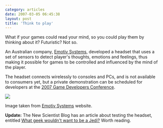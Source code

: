 ```yaml
---
category: articles
date: 2007-03-05 06:45:38
layout: post
title: 'Think to play'
---
```


<p>What if your games could read your mind, so you could play them by thinking about it? Futuristic? Not so.</p><p>An Australian company, <a href="http://www.emotiv.com/2_0/2_1.htm">Emotiv Systems</a>, developed a headset that uses a set of sensors to detect player's thoughts, emotions and feelings, thus making it possible for games to be controlled and influenced by the mind of the player.</p><p>The headset connects wirelessly to consoles and PCs, and is not available to consumers yet, but a private demonstration can be scheduled for developers at the <a href="http://www.gdconf.com/">2007 Game Developers Conference</a>.</p><p><img src="https://cdn.joaobordalo.com/images/static/blog/projectepoc.jpg"></p><p>Image taken from <a href="http://www.emotiv.com/">Emotiv Systems</a> website.</p><p><strong>Update:</strong> The New Scientist Blog has an article about testing the headset, entitled <a href="http://www.newscientist.com/blog/technology/2007/03/what-geek-wouldnt-want-to-be-jedi.html">What geek wouldn't want to be a Jedi?</a> Worth reading.
